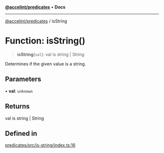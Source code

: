 [**@accelint/predicates**](../README.md) • **Docs**

***

[@accelint/predicates](../README.md) / isString

# Function: isString()

> **isString**(`val`): val is string \| String

Determines if the given value is a string.

## Parameters

• **val**: `unknown`

## Returns

val is string \| String

## Defined in

[predicates/src/is-string/index.ts:16](https://github.com/gohypergiant/standard-toolkit/blob/258694cea8ed8bbd956b3cf5da47c2c9debcf127/packages/predicates/src/is-string/index.ts#L16)
